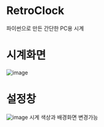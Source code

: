 # RetroClock
파이썬으로 만든 간단한 PC용 시계

# 시계화면
![image](https://github.com/maskelog/RetroClock/assets/30742914/17e507f7-aca1-4557-a67e-601c2eefe9aa)

# 설정창
![image](https://github.com/maskelog/RetroClock/assets/30742914/3172e360-e8bd-4629-8652-5f5b5559587e)
시계 색상과 배경화면 변경가능
